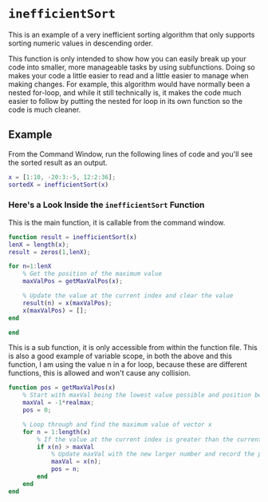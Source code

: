 # `inefficientSort`
This is an example of a very inefficient sorting algorithm that only supports sorting numeric values in descending order.

This function is only intended to show how you can easily break up your code into smaller, more manageable tasks by using subfunctions. Doing so makes your code a little easier to read and a little easier to manage when making changes. For example, this algorithm would have normally been a nested for-loop, and while it still technically is, it makes the code much easier to follow by putting the nested for loop in its own function so the code is much cleaner.
## Example
From the Command Window, run the following lines of code and you'll see the sorted result as an output.
```Matlab
x = [1:10, -20:3:-5, 12:2:36];
sortedX = inefficientSort(x)
```
### Here's a Look Inside the `inefficientSort` Function
This is the main function, it is callable from the command window.
```Matlab
function result = inefficientSort(x)
lenX = length(x);
result = zeros(1,lenX);

for n=1:lenX
    % Get the position of the maximum value
    maxValPos = getMaxValPos(x);

    % Update the value at the current index and clear the value
    result(n) = x(maxValPos);
    x(maxValPos) = [];
end

end
```
This is a sub function, it is only accessible from within the function file. This is also a good example of variable scope, in both the above and this function, I am using the value n in a for loop, because these are different functions, this is allowed and won't cause any collision.
```Matlab
function pos = getMaxValPos(x)
    % Start with maxVal being the lowest value possible and position being 0
    maxVal = -1*realmax;
    pos = 0;

    % Loop through and find the maximum value of vector x
    for n = 1:length(x)
        % If the value at the current index is greater than the current max
        if x(n) > maxVal
            % Update maxVal with the new larger number and record the pos
            maxVal = x(n);
            pos = n;
        end
    end
end
```